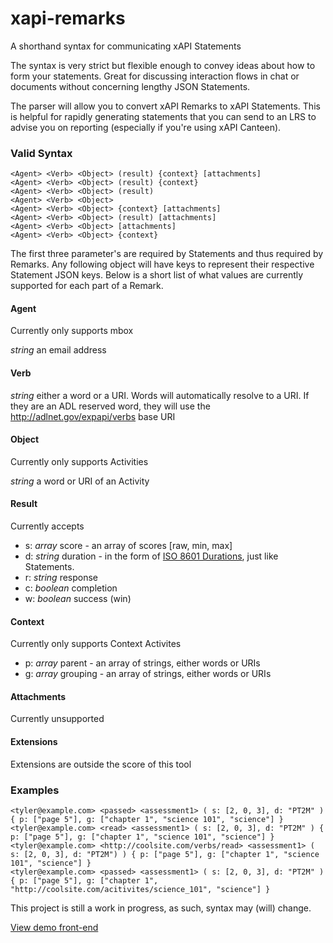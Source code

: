 # xapi-remarks
A shorthand syntax for communicating xAPI Statements

The syntax is very strict but flexible enough to convey ideas about how to form your statements. Great for discussing interaction flows in chat or documents without concerning lengthy JSON Statements.

The parser will allow you to convert xAPI Remarks to xAPI Statements. This is helpful for rapidly generating statements that you can send to an LRS to advise you on reporting (especially if you're using xAPI Canteen).

### Valid Syntax
```
<Agent> <Verb> <Object> (result) {context} [attachments]
<Agent> <Verb> <Object> (result) {context}
<Agent> <Verb> <Object> (result)
<Agent> <Verb> <Object>
<Agent> <Verb> <Object> {context} [attachments]
<Agent> <Verb> <Object> (result) [attachments]
<Agent> <Verb> <Object> [attachments]
<Agent> <Verb> <Object> {context}
```

The first three parameter's are required by Statements and thus required by Remarks. Any following object will have keys to represent their respective Statement JSON keys. Below is a short list of what values are currently supported for each part of a Remark.

#### Agent

Currently only supports mbox

*string* an email address

#### Verb

*string* either a word or a URI. Words will automatically resolve to a URI. If they are an ADL reserved word, they will use the http://adlnet.gov/expapi/verbs base URI

#### Object

Currently only supports Activities

*string* a word or URI of an Activity

#### Result

Currently accepts

* s: *array* score - an array of scores [raw, min, max]
* d: *string* duration - in the form of [ISO 8601 Durations](http://www.wikiwand.com/en/ISO_8601#/Durations), just like Statements.
* r: *string* response
* c: *boolean* completion
* w: *boolean* success (win)

#### Context

Currently only supports Context Activites

* p: *array* parent - an array of strings, either words or URIs
* g: *array* grouping - an array of strings, either words or URIs

#### Attachments

Currently unsupported


#### Extensions

Extensions are outside the score of this tool


### Examples

```
<tyler@example.com> <passed> <assessment1> ( s: [2, 0, 3], d: "PT2M" ) { p: ["page 5"], g: ["chapter 1", "science 101", "science"] }
<tyler@example.com> <read> <assessment1> ( s: [2, 0, 3], d: "PT2M" ) { p: ["page 5"], g: ["chapter 1", "science 101", "science"] }
<tyler@example.com> <http://coolsite.com/verbs/read> <assessment1> ( s: [2, 0, 3], d: "PT2M") ) { p: ["page 5"], g: ["chapter 1", "science 101", "science"] }
<tyler@example.com> <passed> <assessment1> ( s: [2, 0, 3], d: "PT2M" ) { p: ["page 5"], g: ["chapter 1", "http://coolsite.com/acitivites/science_101", "science"] }
```

This project is still a work in progress, as such, syntax may (will) change.

[View demo front-end](http://adlnet.github.io/xapi-remarks)
